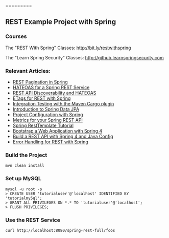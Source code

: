 =========

## REST Example Project with Spring

### Courses
The "REST With Spring" Classes: http://bit.ly/restwithspring

The "Learn Spring Security" Classes: http://github.learnspringsecurity.com

### Relevant Articles: 
- [REST Pagination in Spring](http://www.baeldung.com/rest-api-pagination-in-spring)
- [HATEOAS for a Spring REST Service](http://www.baeldung.com/2011/11/13/rest-service-discoverability-with-spring-part-5/)
- [REST API Discoverability and HATEOAS](http://www.baeldung.com/restful-web-service-discoverability)
- [ETags for REST with Spring](http://www.baeldung.com/2013/01/11/etags-for-rest-with-spring/)
- [Integration Testing with the Maven Cargo plugin](http://www.baeldung.com/integration-testing-with-the-maven-cargo-plugin)
- [Introduction to Spring Data JPA](http://www.baeldung.com/the-persistence-layer-with-spring-data-jpa)
- [Project Configuration with Spring](http://www.baeldung.com/project-configuration-with-spring)
- [Metrics for your Spring REST API](http://www.baeldung.com/spring-rest-api-metrics)
- [Spring RestTemplate Tutorial](http://www.baeldung.com/rest-template)
- [Bootstrap a Web Application with Spring 4](http://www.baeldung.com/bootstraping-a-web-application-with-spring-and-java-based-configuration)
- [Build a REST API with Spring 4 and Java Config](http://www.baeldung.com/building-a-restful-web-service-with-spring-and-java-based-configuration)
- [Error Handling for REST with Spring](http://www.baeldung.com/exception-handling-for-rest-with-spring)



### Build the Project
```
mvn clean install
```


### Set up MySQL
```
mysql -u root -p 
> CREATE USER 'tutorialuser'@'localhost' IDENTIFIED BY 'tutorialmy5ql';
> GRANT ALL PRIVILEGES ON *.* TO 'tutorialuser'@'localhost';
> FLUSH PRIVILEGES;
```


### Use the REST Service

```
curl http://localhost:8080/spring-rest-full/foos
```
